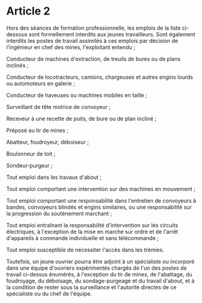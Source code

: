 # Article 2

Hors des séances de formation professionnelle, les emplois de la liste ci-dessous sont formellement interdits aux jeunes travailleurs. Sont également interdits les postes de travail assimilés à ces emplois par décision de l'ingénieur en chef des mines, l'exploitant entendu ;

Conducteur de machines d'extraction, de treuils de bures ou de plans inclinés ;

Conducteur de locotracteurs, camions, chargeuses et autres engins lourds ou automoteurs en galerie ;

Conducteur de haveuses ou machines mobiles en taille ;

Surveillant de tête motrice de convoyeur ;

Receveur à une recette de puits, de bure ou de plan incliné ;

Préposé au tir de mines ;

Abatteur, foudroyeur, déboiseur ;

Boulonneur de toit ;

Sondeur-purgeur ;

Tout emploi dans les travaux d'about ;

Tout emploi comportant une intervention sur des machines en mouvement ;

Tout emploi comportant une responsabilité dans l'entretien de convoyeurs à bandes, convoyeurs blindés et engins similaires, ou une responsabilité sur la progression du soutènement marchant ;

Tout emploi entraînant la responsabilité d'intervention sur les circuits électriques, à l'exception de la mise en marche sur ordre et de l'arrêt d'appareils à commande individuelle et sans télécommande ;

Tout emploi susceptible de nécessiter l'accès dans les trémies.

Toutefois, un jeune ouvrier pourra être adjoint à un spécialiste ou incorporé dans une équipe d'ouvriers expérimentés chargés de l'un des postes de travail ci-dessus énumérés, à l'exception du tir de mines, de l'abattage, du foudroyage, du déboisage, du sondage-purgeage et du travail d'about, et à la condition de rester sous la surveillance et l'autorité directes de ce spécialiste ou du chef de l'équipe.
